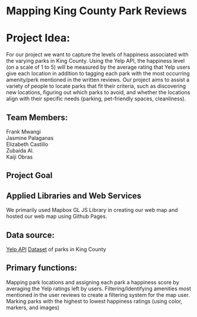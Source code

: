 # Mapping King County Park Reviews
# Project Idea:
For our project we want to capture the levels of happiness associated with the varying parks in King County. Using the Yelp API, the happiness level (on a scale of 1 to 5) will be measured by the average rating that Yelp users give each location in addition to tagging each park with the most occurring amenity/perk mentioned in the written reviews. Our project aims to assist a variety of people to locate parks that fit their criteria, such as discovering new locations, figuring out which parks to avoid, and whether the locations align with their specific needs (parking, pet-friendly spaces, cleanliness).

## Team Members:
Frank Mwangi <br>
Jasmine Palaganas <br>
Elizabeth Castillo <br>
Zubaida Al. <br>
Kaiji Obras <br>

## Project Goal

## Applied Libraries and Web Services
We primarily used Mapbox GL JS Library in creating our web map and hosted our web map using Github Pages. 

## Data source:
[Yelp API](https://www.yelp.com/developers)
[Dataset](https://gis-kingcounty.opendata.arcgis.com/datasets/kingcounty::park-label-points-park-label-point/explore?location=47.551962%2C-122.164621%2C11.14) of parks in King County

## Primary functions:
Mapping park locations and assigning each park a happiness score by averaging the Yelp ratings left by users.
Filtering/Identifying amenities most mentioned in the user reviews to create a filtering system for the map user.
Marking parks with the highest to lowest happiness ratings (using color, markers, and images)
